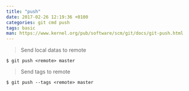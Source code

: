 ```yaml
---
title: "push"
date: 2017-02-26 12:19:36 +0100
categories: git cmd push
tags: basic
man: https://www.kernel.org/pub/software/scm/git/docs/git-push.html
---
```


> Send local datas to remote
>
    $ git push <remote> master

<div></div>

> Send tags to remote
>
    $ git push --tags <remote> master
